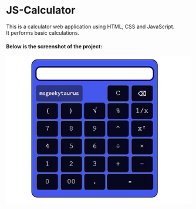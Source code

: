 

# JS-Calculator
This is a calculator web application using HTML, CSS and JavaScript. </br>
It performs basic calculations.


#### Below is the screenshot of the project:
![guess default vieq](images/calculator.png)
